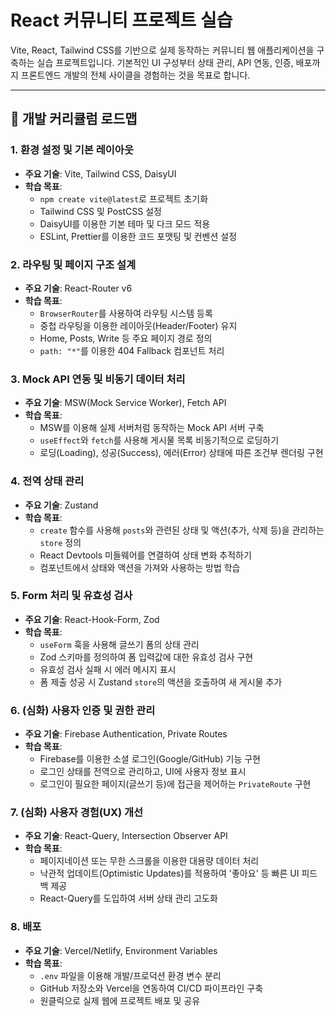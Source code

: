# React 커뮤니티 프로젝트 실습

Vite, React, Tailwind CSS를 기반으로 실제 동작하는 커뮤니티 웹 애플리케이션을 구축하는 실습 프로젝트입니다.
기본적인 UI 구성부터 상태 관리, API 연동, 인증, 배포까지 프론트엔드 개발의 전체 사이클을 경험하는 것을 목표로 합니다.

---

## 🚀 개발 커리큘럼 로드맵

### 1. 환경 설정 및 기본 레이아웃

- **주요 기술**: Vite, Tailwind CSS, DaisyUI
- **학습 목표**:
  - `npm create vite@latest`로 프로젝트 초기화
  - Tailwind CSS 및 PostCSS 설정
  - DaisyUI를 이용한 기본 테마 및 다크 모드 적용
  - ESLint, Prettier를 이용한 코드 포맷팅 및 컨벤션 설정

### 2. 라우팅 및 페이지 구조 설계

- **주요 기술**: React-Router v6
- **학습 목표**:
  - `BrowserRouter`를 사용하여 라우팅 시스템 등록
  - 중첩 라우팅을 이용한 레이아웃(Header/Footer) 유지
  - Home, Posts, Write 등 주요 페이지 경로 정의
  - `path: "*"`를 이용한 404 Fallback 컴포넌트 처리

### 3. Mock API 연동 및 비동기 데이터 처리

- **주요 기술**: MSW(Mock Service Worker), Fetch API
- **학습 목표**:
  - MSW를 이용해 실제 서버처럼 동작하는 Mock API 서버 구축
  - `useEffect`와 `fetch`를 사용해 게시물 목록 비동기적으로 로딩하기
  - 로딩(Loading), 성공(Success), 에러(Error) 상태에 따른 조건부 렌더링 구현

### 4. 전역 상태 관리

- **주요 기술**: Zustand
- **학습 목표**:
  - `create` 함수를 사용해 `posts`와 관련된 상태 및 액션(추가, 삭제 등)을 관리하는 `store` 정의
  - React Devtools 미들웨어를 연결하여 상태 변화 추적하기
  - 컴포넌트에서 상태와 액션을 가져와 사용하는 방법 학습

### 5. Form 처리 및 유효성 검사

- **주요 기술**: React-Hook-Form, Zod
- **학습 목표**:
  - `useForm` 훅을 사용해 글쓰기 폼의 상태 관리
  - Zod 스키마를 정의하여 폼 입력값에 대한 유효성 검사 구현
  - 유효성 검사 실패 시 에러 메시지 표시
  - 폼 제출 성공 시 Zustand `store`의 액션을 호출하여 새 게시물 추가

### 6. (심화) 사용자 인증 및 권한 관리

- **주요 기술**: Firebase Authentication, Private Routes
- **학습 목표**:
  - Firebase를 이용한 소셜 로그인(Google/GitHub) 기능 구현
  - 로그인 상태를 전역으로 관리하고, UI에 사용자 정보 표시
  - 로그인이 필요한 페이지(글쓰기 등)에 접근을 제어하는 `PrivateRoute` 구현

### 7. (심화) 사용자 경험(UX) 개선

- **주요 기술**: React-Query, Intersection Observer API
- **학습 목표**:
  - 페이지네이션 또는 무한 스크롤을 이용한 대용량 데이터 처리
  - 낙관적 업데이트(Optimistic Updates)를 적용하여 '좋아요' 등 빠른 UI 피드백 제공
  - React-Query를 도입하여 서버 상태 관리 고도화

### 8. 배포

- **주요 기술**: Vercel/Netlify, Environment Variables
- **학습 목표**:
  - `.env` 파일을 이용해 개발/프로덕션 환경 변수 분리
  - GitHub 저장소와 Vercel을 연동하여 CI/CD 파이프라인 구축
  - 원클릭으로 실제 웹에 프로젝트 배포 및 공유
